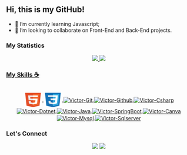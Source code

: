 ## Hi, this is my GitHub!

- 🌱 I’m currently learning Javascript; 
- 👯 I’m looking to collaborate on Front-End and Back-End projects. 
 
### My Statistics
<div align="center">
  <a href="https://github.com/rodriguesvictor">
  <img height="180em" src="https://github-readme-stats.vercel.app/api?username=rodriguesvictor&show_icons=true&theme=blue-green&include_all_commits=true&count_private=true"/>
  <img height="180em" src="https://github-readme-stats.vercel.app/api/top-langs/?username=rodriguesvictor&layout=compact&langs_count=7&theme=blue-green"/>
</div>
 
 ### My Skills ☕
<div align="center"><br>
 
 <a href="https://developer.mozilla.org/en-US/docs/Web/HTML">
  <img align="center" alt="Victor-HTML" height="40" width="50" src="https://raw.githubusercontent.com/devicons/devicon/master/icons/html5/html5-original.svg"/>
  </a>
 
  <a href="https://developer.mozilla.org/en-US/docs/Web/CSS">
  <img align="center" alt="Victor-CSS" height="40" width="50" src="https://raw.githubusercontent.com/devicons/devicon/master/icons/css3/css3-original.svg"/>
  </a>
 
  <a href="https://git-scm.com/">
  <img align="center" alt="Victor-Git" height="40" width="50" src="https://cdn.jsdelivr.net/gh/devicons/devicon/icons/git/git-original.svg"/>
  </a>
  <a href="https://github.com/">
  <img align="center" alt="Victor-Github" height="40" width="50" src="https://cdn.jsdelivr.net/gh/devicons/devicon/icons/github/github-original.svg"/>
  </a>
 
 <a href="https://docs.microsoft.com/pt-br/dotnet/csharp/">
  <img align="center" alt="Victor-Csharp" height="40" width="50" src="https://cdn.jsdelivr.net/gh/devicons/devicon/icons/csharp/csharp-line.svg"/>
  </a>
 
 <a href="https://docs.microsoft.com/pt-br/dotnet">
   <img align="center" alt="Victor-Dotnet" height="40" width="50" src="https://cdn.jsdelivr.net/gh/devicons/devicon/icons/dotnetcore/dotnetcore-original.svg"/>
   </a>
 <a href="https://docs.oracle.com/en/java/">
   <img align="center" alt="Victor-Java" height="40" width="50" src="https://cdn.jsdelivr.net/gh/devicons/devicon/icons/java/java-original.svg"/>
   </a>
 
 <a href="https://spring.io/">
    <img align="center" alt="Victor-SpringBoot" height="40" width="50" src="https://cdn.jsdelivr.net/gh/devicons/devicon/icons/spring/spring-original.svg"/>
  </a>
  <a href="https://docs.developer.canva.com/apps/quick-start">
     <img align="center" alt="Victor-Canva" height="40" width="50" src="https://cdn.jsdelivr.net/gh/devicons/devicon/icons/canva/canva-original.svg"/>
  </a>
 
   <a href="https://dev.mysql.com/">
      <img align="center" alt="Victor-Mysql" height="40" width="50" src="https://cdn.jsdelivr.net/gh/devicons/devicon/icons/mysql/mysql-plain.svg"/>
   </a>
 
  <a href="https://www.microsoft.com/pt-br/sql-server/sql-server-2019">
      <img align="center" alt="Victor-Sqlserver" height="40" width="50" src="https://cdn.jsdelivr.net/gh/devicons/devicon/icons/microsoftsqlserver/microsoftsqlserver-plain.svg"/>
  </a>
 
</div>
 
 ### Let's Connect 
 <div align="center"> 
  <a href = "mailto:victordarkiin@gmail.com"><img src="https://img.shields.io/badge/-Gmail-%23333?style=for-the-badge&logo=gmail&logoColor=white" target="_blank"></a>
  <a href="https://www.linkedin.com/in/victorodb" target="_blank"><img src="https://img.shields.io/badge/-LinkedIn-%230077B5?style=for-the-badge&logo=linkedin&logoColor=white" target="_blank"></a> 
</div>

